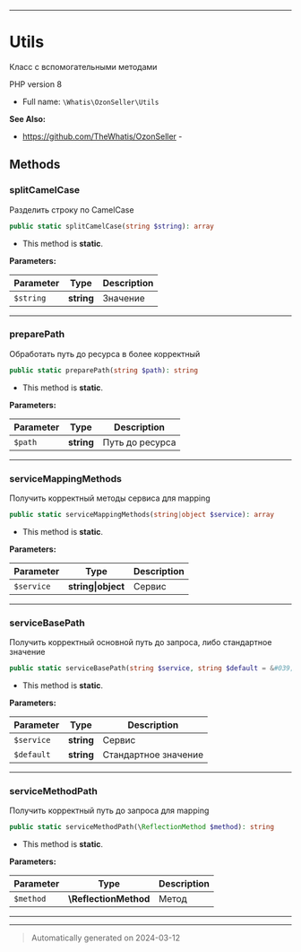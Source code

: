 ***

# Utils

Класс с вспомогательными методами

PHP version 8

* Full name: `\Whatis\OzonSeller\Utils`

**See Also:**

* https://github.com/TheWhatis/OzonSeller - 




## Methods


### splitCamelCase

Разделить строку по CamelCase

```php
public static splitCamelCase(string $string): array
```



* This method is **static**.




**Parameters:**

| Parameter | Type | Description |
|-----------|------|-------------|
| `$string` | **string** | Значение |





***

### preparePath

Обработать путь до ресурса в более корректный

```php
public static preparePath(string $path): string
```



* This method is **static**.




**Parameters:**

| Parameter | Type | Description |
|-----------|------|-------------|
| `$path` | **string** | Путь до ресурса |





***

### serviceMappingMethods

Получить корректный методы сервиса
для mapping

```php
public static serviceMappingMethods(string|object $service): array
```



* This method is **static**.




**Parameters:**

| Parameter | Type | Description |
|-----------|------|-------------|
| `$service` | **string&#124;object** | Сервис |





***

### serviceBasePath

Получить корректный основной путь
до запроса, либо стандартное значение

```php
public static serviceBasePath(string $service, string $default = &#039;unknown&#039;): string
```



* This method is **static**.




**Parameters:**

| Parameter | Type | Description |
|-----------|------|-------------|
| `$service` | **string** | Сервис |
| `$default` | **string** | Стандартное значение |





***

### serviceMethodPath

Получить корректный путь до запроса
для mapping

```php
public static serviceMethodPath(\ReflectionMethod $method): string
```



* This method is **static**.




**Parameters:**

| Parameter | Type | Description |
|-----------|------|-------------|
| `$method` | **\ReflectionMethod** | Метод |





***


***
> Automatically generated on 2024-03-12
